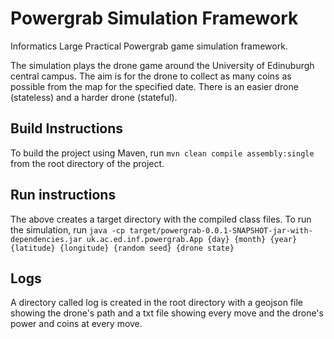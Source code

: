 # Powergrab Simulation Framework
Informatics Large Practical Powergrab game simulation framework.

The simulation plays the drone game around the University of Edinuburgh central campus. The aim is for the drone to collect as many coins as possible from the map for the specified date. There is an easier drone (stateless) and a harder drone (stateful).

## Build Instructions
To build the project using Maven, run
`mvn clean compile assembly:single`
from the root directory of the project.

## Run instructions
The above creates a target directory with the compiled class files. To run the simulation, run
`java -cp target/powergrab-0.0.1-SNAPSHOT-jar-with-dependencies.jar uk.ac.ed.inf.powergrab.App {day} {month} {year} {latitude} {longitude} {random seed} {drone state}`

## Logs
A directory called log is created in the root directory with a geojson file showing the drone's path and a txt file showing every move and the drone's power and coins at every move.
